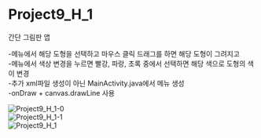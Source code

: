 # Project9_H_1

간단 그림판 앱

-메뉴에서 해당 도형을 선택하고 마우스 클릭 드래그를 하면 해당 도형이 그려지고    
-메뉴에서 색상 변경을 누르면 빨강, 파랑, 초록 중에서 선택하면 해당 색으로 도형의 색이 변경   
-추가 xml파일 생성이 아닌 MainActivity.java에서 메뉴 생성   
-onDraw + canvas.drawLine 사용

![Project9_H_1-0](https://user-images.githubusercontent.com/37572367/88141552-cd1ccc80-cc2e-11ea-87cf-2791ae71563a.PNG)   
![Project9_H_1-1](https://user-images.githubusercontent.com/37572367/88141483-a78fc300-cc2e-11ea-8af4-0eca286a79ea.PNG)   
![Project9_H_1](https://user-images.githubusercontent.com/37572367/88141293-449e2c00-cc2e-11ea-8d14-ba906893b672.PNG)  

